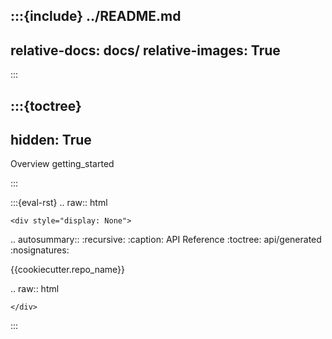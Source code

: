 :::{include} ../README.md
---
relative-docs: docs/
relative-images: True
---
:::

:::{toctree}
---
hidden: True
---

Overview <self>
getting_started

:::

<!--
The autosummary directive renders to rST,
so we must use eval-rst here
-->
:::{eval-rst}
.. raw:: html

    <div style="display: None">

.. autosummary::
   :recursive:
   :caption: API Reference
   :toctree: api/generated
   :nosignatures:

   {{cookiecutter.repo_name}}

.. raw:: html

    </div>
:::

